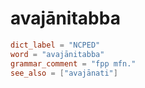 # avajānitabba

``` toml
dict_label = "NCPED"
word = "avajānitabba"
grammar_comment = "fpp mfn."
see_also = ["avajānati"]
```

